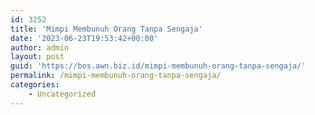 ```yaml
---
id: 3252
title: 'Mimpi Membunuh Orang Tanpa Sengaja'
date: '2023-06-23T19:53:42+00:00'
author: admin
layout: post
guid: 'https://bos.awn.biz.id/mimpi-membunuh-orang-tanpa-sengaja/'
permalink: /mimpi-membunuh-orang-tanpa-sengaja/
categories:
    - Uncategorized
---
```


